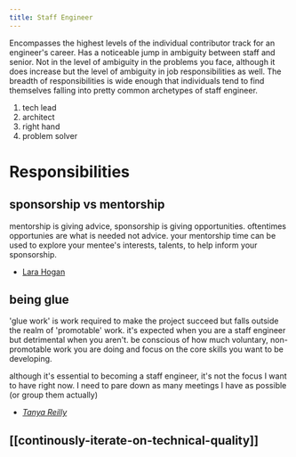 ```yaml
---
title: Staff Engineer
---
```

Encompasses the highest levels of the individual contributor track for an engineer's career. Has a noticeable jump in ambiguity between staff and senior. Not in the level of ambiguity in the problems you face, although it does increase but the level of ambiguity in job responsibilities as well. The breadth of responsibilities is wide enough that individuals tend to find themselves falling into pretty common archetypes of staff engineer. 
1. tech lead
2. architect
3. right hand
4. problem solver

# Responsibilities
## sponsorship vs mentorship
mentorship is giving advice, sponsorship is giving opportunities.
oftentimes opportunies are what is needed not advice. your mentorship time can be used to explore your mentee's interests, talents, to help inform your sponsorship. 
- [Lara Hogan](https://larahogan.me/blog/what-sponsorship-looks-like/)

## being glue
'glue work' is work required to make the project succeed but falls outside the realm of 'promotable' work. it's expected when you are a staff engineer but detrimental when you aren't. be conscious of how much voluntary, non-promotable work you are doing and focus on the core skills you want to be developing. 

although it's essential to becoming a staff engineer, it's not the focus I want to have right now. I need to pare down as many meetings I have as possible (or group them actually)

- [*Tanya Reilly*](https://noidea.dog/glue)

## [[continously-iterate-on-technical-quality]]